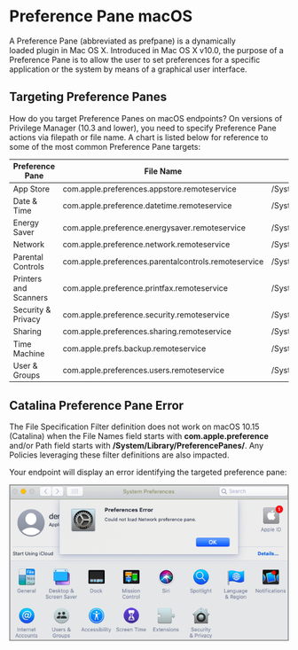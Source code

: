 [title]: # (Preference Pane)
[tags]: # (system preferences)
[priority]: # (2)
# Preference Pane macOS

A Preference Pane (abbreviated as prefpane) is a dynamically loaded plugin in Mac OS X. Introduced in Mac OS X v10.0, the purpose of a Preference Pane is to allow the user to set preferences for a specific application or the system by means of a graphical user interface.

## Targeting Preference Panes

How do you target Preference Panes on macOS endpoints? On versions of Privilege Manager (10.3 and lower)<!-- is this true? Or should there be no version mentioned here?-->, you need to specify Preference Pane actions via filepath or file name. A chart is listed below for reference to some of the most common Preference Pane targets:

| Preference Pane  | File Name | File Path |
| ----- | ----- | ----- |
| App Store | com.apple.preferences.appstore.remoteservice | /System/Library/PreferencePanes/AppStore.prefPane/Contents/XPCServices/com.apple.preferences.appstore.remoteservice.xpc/Contents/MacOS/ |
| Date & Time | com.apple.preference.datetime.remoteservice | /System/Library/PreferencePanes/DateAndTime.prefPane/Contents/XPCServices/com.apple.preference.datetime.remoteservice.xpc/Contents/MacOS/ |
| Energy Saver | com.apple.preference.energysaver.remoteservice | /System/Library/PreferencePanes/EnergySaver.prefPane/Contents/XPCServices/com.apple.preference.energysaver.remoteservice.xpc/Contents/MacOS/ |
| Network | com.apple.preference.network.remoteservice | /System/Library/PreferencePanes/Network.prefPane/Contents/XPCServices/com.apple.preference.network.remoteservice.xpc/Contents/MacOS/ |
| Parental Controls | com.apple.preferences.parentalcontrols.remoteservice | /System/Library/PreferencePanes/ParentalControls.prefPane/Contents/XPCServices/com.apple.preferences.parentalcontrols.remoteservice.xpc/Contents/MacOS/ |
| Printers and Scanners | com.apple.preference.printfax.remoteservice | /System/Library/PreferencePanes/PrintAndScan.prefPane/Contents/XPCServices/com.apple.preference.printfax.remoteservice.xpc/Contents/MacOS/ |
| Security & Privacy | com.apple.preference.security.remoteservice | /System/Library/PreferencePanes/Security.prefPane/Contents/XPCServices/com.apple.preference.security.remoteservice.xpc/Contents/MacOS/ |
| Sharing | com.apple.preferences.sharing.remoteservice | /System/Library/PreferencePanes/SharingPref.prefPane/Contents/XPCServices/com.apple.preferences.sharing.remoteservice.xpc/Contents/MacOS/ |
| Time Machine | com.apple.prefs.backup.remoteservice | /System/Library/PreferencePanes/TimeMachine.prefPane/Contents/XPCServices/com.apple.prefs.backup.remoteservice.xpc/Contents/MacOS/ |
| User & Groups | com.apple.preferences.users.remoteservice | /System/Library/PreferencePanes/Accounts.prefPane/Contents/XPCServices/com.apple.preferences.users.remoteservice.xpc/Contents/MacOS/ |

## Catalina Preference Pane Error

The File Specification Filter definition does not work on macOS 10.15 (Catalina) when the File Names field starts with __com.apple.preference__ and/or Path field starts with __/System/Library/PreferencePanes/__.
Any Policies leveraging these filter definitions are also impacted.

Your endpoint will display an error identifying the targeted preference pane:

![Prefpane error](images/prefpane-error.png)
